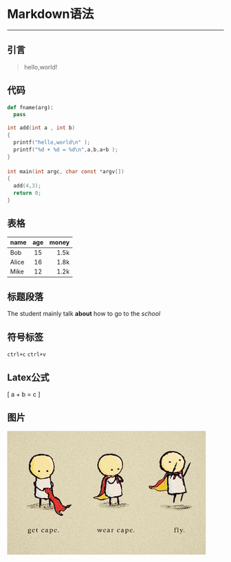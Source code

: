# Markdown语法
------------------
## 引言
> hello,world!

## 代码
```python
def fname(arg):
  pass
```
```c
int add(int a , int b)
{
  printf("hello,world\n" );
  printf("%d + %d = %d\n",a,b,a+b );
}

int main(int argc, char const *argv[])
{
  add(4,3);
  return 0;
}
```

## 表格
| name  | age | money |
|:----- |:---:| -----:|
| Bob   | 15  |  1.5k |
| Alice | 16  |  1.8k |
| Mike  | 12  |  1.2k |

## 标题段落
The student mainly talk **about** how to go to the *school*

## 符号标签
`ctrl+c` `ctrl+v`

## Latex公式
\[
a + b = c
\]

## 图片
![ls](ls.png)
